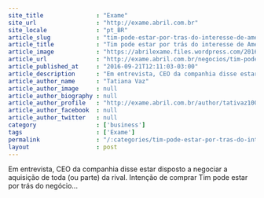 ```yaml
---
site_title               : "Exame"
site_url                 : "http://exame.abril.com.br"
site_locale              : "pt_BR"
article_slug             : "tim-pode-estar-por-tras-do-interesse-de-america-movil-na-oi"
article_title            : "Tim pode estar por trás do interesse de América Móvil na Oi"
article_image            : "https://abrilexame.files.wordpress.com/2016/09/size_960_16_9_slim3.jpg?quality=70&strip=all&w=960"
article_url              : "http://exame.abril.com.br/negocios/tim-pode-estar-por-tras-do-interesse-de-america-movil-na-oi/"
article_published_at     : "2016-09-21T12:11:03-03:00"
article_description      : "Em entrevista, CEO da companhia disse estar disposto a negociar a aquisição de toda (ou parte) da rival. Intenção de comprar Tim pode estar por trás do negócio..."
article_author_name      : "Tatiana Vaz"
article_author_image     : null
article_author_biography : null
article_author_profile   : "http://exame.abril.com.br/author/tativaz1004/"
article_author_facebook  : null
article_author_twitter   : null
category                 : ['business']
tags                     : ['Exame']
permalink                : "/:categories/tim-pode-estar-por-tras-do-interesse-de-america-movil-na-oi/"
layout                   : post
---
```


Em entrevista, CEO da companhia disse estar disposto a negociar a aquisição de toda (ou parte) da rival. Intenção de comprar Tim pode estar por trás do negócio...

